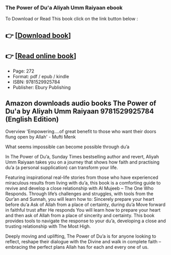 ### The Power of Du'a Aliyah Umm Raiyaan ebook

To Download or Read This book click on the link button below :

## 👉  [**[Download book](http://get-pdfs.com/download.php?group=book&from=github.com&id=699599&lnk=1079 "Download book")**]

## 👉  [**[Read online book](http://get-pdfs.com/download.php?group=book&from=github.com&id=699599&lnk=1079 "Read online book")**]


* Page: 272
* Format: pdf / epub / kindle
* ISBN: 9781529925784
* Publisher: Ebury Publishing



## Amazon downloads audio books The Power of Du'a by Aliyah Umm Raiyaan 9781529925784  (English Edition)


Overview
&#039;Empowering....of great benefit to those who want their doors flung open by Allah&#039; - Mufti Menk
 
 What seems impossible can become possible through du’a
 
 In The Power of Du’a, Sunday Times bestselling author and revert, Aliyah Umm Raiyaan takes you on a journey that shows how faith and practising du’a (a personal supplication) can transform your life.
 
 Featuring inspirational real-life stories from those who have experienced miraculous results from living with du’a, this book is a comforting guide to revive and develop a close relationship with Al Mujeeb – The One Who Responds. Through life’s challenges and struggles, with tools from the Qur’an and Sunnah, you will learn how to: Sincerely prepare your heart before du’a Ask of Allah from a place of certainty, during du’a Move forward in faithful trust after He responds 
 You will learn how to prepare your heart and then ask of Allah from a place of sincerity and certainty. This book provides tools to navigate the response to your du’a, developing a close and trusting relationship with The Most High.
 
 Deeply moving and uplifting, The Power of Du’a is for anyone looking to reflect, reshape their dialogue with the Divine and walk in complete faith – embracing the perfect plans Allah has for each and every one of us.



